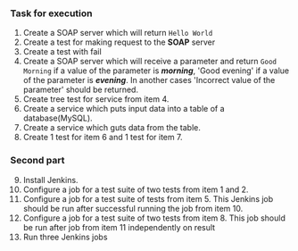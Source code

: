  
 ### Task for execution
 
 1. Create a SOAP server which will return `Hello World`
 2. Create a test for making request to the **SOAP** server
 3. Create a test with fail
 4. Create a SOAP server which will receive a parameter and return  `Good Morning` if a value of the parameter is ***morning***, 'Good evening' if a value of the parameter is ***evening***. In another cases 'Incorrect value of the parameter' should be returned.
 5. Create tree test for service from item 4.
 6. Create a service which puts input data into a table of a database(MySQL).
 7. Create a service which guts data from the table.
 8. Create 1 test for item 6 and 1 test for item 7.
 
 ### Second part 
 
 9. Install Jenkins.
 10. Configure a job for a test suite of two tests from item 1 and 2.
 11. Configure a job for a test suite of tests from item 5. This Jenkins job should be run after successful running the job from item 10.
 12. Configure a job for a test suite of two tests from item 8. This job should be run after job from item 11 independently on result
 13. Run three Jenkins jobs